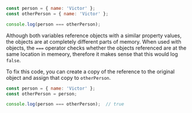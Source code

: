 ```js
const person = { name: 'Victor' };
const otherPerson = { name: 'Victor' };

console.log(person === otherPerson);
```

Although both variables reference objects with a similar property values, the objects are at completely different parts of memory. When used with objects, the `===` operator checks whether the objects referenced are at the same location in memeory, therefore it makes sense that this would log `false`.

To fix this code, you can create a copy of the reference to the original object and assign that copy to `otherPerson`.

```js
const person = { name: 'Victor' };
const otherPerson = person;

console.log(person === otherPerson);  // true
```